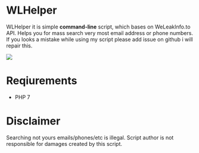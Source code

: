 # WLHelper

WLHelper it is simple **command-line** script, which bases on WeLeakInfo.to API.
Helps you for mass search very most email address or phone numbers.
If you looks a mistake while using my script please add issue on github i will repair this.

[![](http://img.youtube.com/vi/f3X3IgUB0fw/0.jpg)](http://www.youtube.com/watch?v=f3X3IgUB0fw "WLHelper")

# Reqiurements

- PHP 7

# Disclaimer

Searching not yours emails/phones/etc is illegal. 
Script author is not responsible for damages created by this script.
